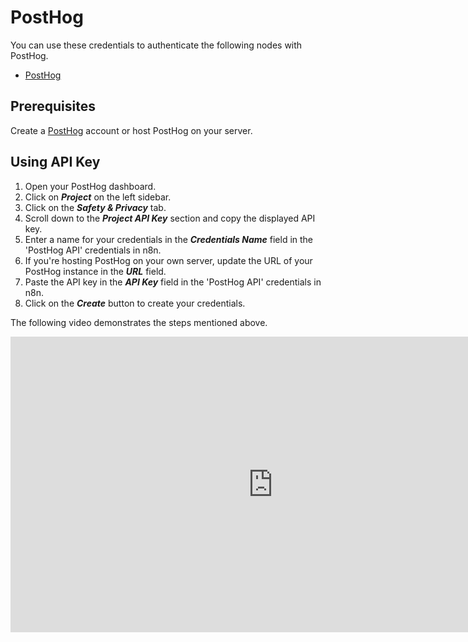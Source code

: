# PostHog

You can use these credentials to authenticate the following nodes with PostHog.

- [PostHog](/integrations/nodes/n8n-nodes-base.postHog/)


## Prerequisites

Create a [PostHog](https://posthog.com/) account or host PostHog on your server.

## Using API Key

1. Open your PostHog dashboard.
2. Click on ***Project*** on the left sidebar.
3. Click on the ***Safety & Privacy*** tab.
4. Scroll down to the ***Project API Key*** section and copy the displayed API key.
5. Enter a name for your credentials in the ***Credentials Name*** field in the 'PostHog API' credentials in n8n.
6. If you're hosting PostHog on your own server, update the URL of your PostHog instance in the ***URL*** field.
7. Paste the API key in the ***API Key*** field in the 'PostHog API' credentials in n8n.
8. Click on the ***Create*** button to create your credentials.

The following video demonstrates the steps mentioned above.

<div class="video-container">
<iframe width="840" height="472.5" src="https://www.youtube.com/embed/zK1sy6kUarE" frameborder="0" allow="accelerometer; autoplay; clipboard-write; encrypted-media; gyroscope; picture-in-picture" allowfullscreen></iframe>
</div>
